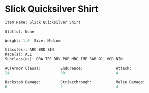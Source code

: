 <!-- TITLE: Slick Quicksilver Shirt -->
<!-- SUBTITLE: A quick summary of Slick Quicksilver Shirt -->

# Slick Quicksilver Shirt
```perl
Item Name: Slick Quicksilver Shirt
 
Slot(s): None
 
Weight: 1.0  Size: Medium  
 
Class(es): ARC BRD SIN 
Race(s): ALL
Subclass(es): DRA TRP DRV PUP MRC IMP SAM SOL VOD NIN 
 
AC(Armor Class):         Endurance:               Attack:                  Dexterity:               Agility:                 
24                       30                       4                        10                       10                       
 
Backstab Damage:         Strikethrough:           Melee Damage:            Haste:                   
6                        2                        4                        2%   